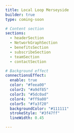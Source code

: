 ```yaml
---
title: Local Loop Merseyside
builder: true
type: coming-soon

# Content section
sections:
  - headerSection
  - NetworkGraphSection
  - benefitsSection
  - subscribeSection
  - teamSection
  - contactSection

# Background effect
connectionsEffect:
  enable: true
  color: "#feea00"
  color2: "#a9df85"
  color3: "#5dc0ad"
  color4: "#ff9a00"
  color5: "#fa3f20"
  backgroundColor: "#111111"
  strokeStyle: "#3f47ff"
  lineWidth: 0.45

---
```

